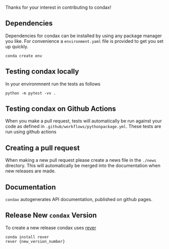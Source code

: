 Thanks for your interest in contributing to condax!

## Dependencies
Dependencies for condax can be installed by using any package manager you like.  For convenience a `environment.yaml` file
is provided to get you set up quickly.

```
conda create env
```

## Testing condax locally
In your environmnent run the tests as follows

```
python -m pytest -vv .
```

## Testing condax on Github Actions
When you make a pull request, tests will automatically be run against your code as defined in `.github/workflows/pythonpackage.yml`.  These tests are run using github actions

## Creating a pull request
When making a new pull request please create a news file in the `./news` directory.  This will automatically be merged into the documentation when new releases are made.

## Documentation
`condax` autogenerates API documentation, published on github pages.

## Release New `condax` Version
To create a new release condax uses [rever](https://regro.github.io/rever-docs)

```
conda install rever
rever {new_version_number}
```
